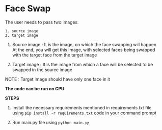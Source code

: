 # __Face Swap__


The user needs to pass two images:

    1. source image
    2. target image

1. Source image : It is the image, on which the face swapping will happen. At the end, you will get this image, with selected faces being swapped with the target face from the target image

2. Target image : It is the image from which a face will be selected to be swapped in the source image



NOTE : Target image should have only one face in it




__The code can be run on CPU__



__STEPS__
1. Install the necessary requirements mentioned in requirements.txt file using `pip install -r requirements.txt` code in your command prompt

2. Run main.py file using `python main.py` 

